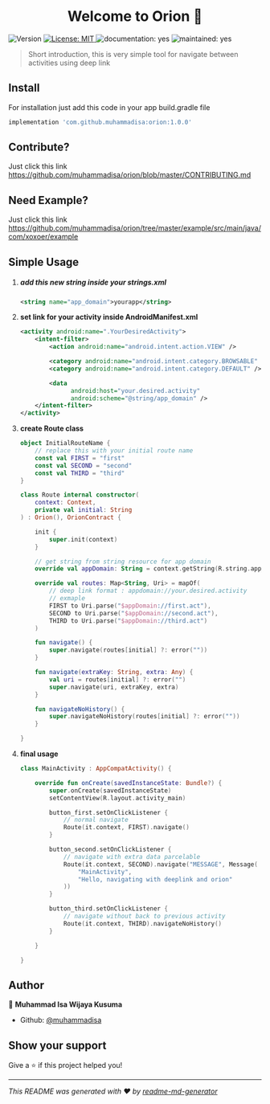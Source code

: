 

<h1 align="center">Welcome to Orion 👋</h1>
<p>
  <img alt="Version" src="https://img.shields.io/badge/version-1.0.0-blue.svg?cacheSeconds=2592000" />
  <a href="#" target="_blank">
    <img alt="License: MIT" src="https://img.shields.io/badge/License-MIT-yellow.svg" />
  </a>
  <img alt="documentation: yes" src="https://img.shields.io/badge/Documentation-Yes-green.svg" />
  <img alt="maintained: yes" src="https://img.shields.io/badge/Maintained-Yes-green.svg" />
</p>



> Short introduction, this is very simple tool for navigate between activities using deep link

## Install

For installation just add this code in your app build.gradle file

```groovy
implementation 'com.github.muhammadisa:orion:1.0.0'
```

## Contribute?

Just click this link https://github.com/muhammadisa/orion/blob/master/CONTRIBUTING.md

## Need Example?

Just click this link https://github.com/muhammadisa/orion/tree/master/example/src/main/java/com/xoxoer/example

## Simple Usage

1. ##### add this new string inside your strings.xml

   ```xml
   <string name="app_domain">yourapp</string>
   ```

2. **set link for your activity inside AndroidManifest.xml**

   ```xml
   <activity android:name=".YourDesiredActivity">
       <intent-filter>
           <action android:name="android.intent.action.VIEW" />
   
           <category android:name="android.intent.category.BROWSABLE" />
           <category android:name="android.intent.category.DEFAULT" />
   
           <data
                 android:host="your.desired.activity"
                 android:scheme="@string/app_domain" />
       </intent-filter>
   </activity>
   ```

3. **create Route class**

   ```kotlin
   object InitialRouteName {
       // replace this with your initial route name
       const val FIRST = "first"
       const val SECOND = "second"
       const val THIRD = "third"
   }
   
   class Route internal constructor(
       context: Context,
       private val initial: String
   ) : Orion(), OrionContract {
   
       init {
           super.init(context)
       }
   
       // get string from string resource for app domain
       override val appDomain: String = context.getString(R.string.app_domain)
   
       override val routes: Map<String, Uri> = mapOf(
           // deep link format : appdomain://your.desired.activity
           // exmaple
           FIRST to Uri.parse("$appDomain://first.act"),
           SECOND to Uri.parse("$appDomain://second.act"),
           THIRD to Uri.parse("$appDomain://third.act")
       )
   
       fun navigate() {
           super.navigate(routes[initial] ?: error(""))
       }
   
       fun navigate(extraKey: String, extra: Any) {
           val uri = routes[initial] ?: error("")
           super.navigate(uri, extraKey, extra)
       }
   
       fun navigateNoHistory() {
           super.navigateNoHistory(routes[initial] ?: error(""))
       }
   
   }
   ```

4. **final usage**

   ```kotlin
   class MainActivity : AppCompatActivity() {
   
       override fun onCreate(savedInstanceState: Bundle?) {
           super.onCreate(savedInstanceState)
           setContentView(R.layout.activity_main)
   
           button_first.setOnClickListener {
               // normal navigate
               Route(it.context, FIRST).navigate()
           }
   
           button_second.setOnClickListener {
               // navigate with extra data parcelable
               Route(it.context, SECOND).navigate("MESSAGE", Message(
                   "MainActivity",
                   "Hello, navigating with deeplink and orion"
               ))
           }
   
           button_third.setOnClickListener {
               // navigate without back to previous activity
               Route(it.context, THIRD).navigateNoHistory()
           }
   
       }
   
   }
   ```

   

## Author

👤 **Muhammad Isa Wijaya Kusuma**

* Github: [@muhammadisa](https://github.com/muhammadisa)

## Show your support

Give a ⭐️ if this project helped you!

***
_This README was generated with ❤️ by [readme-md-generator](https://github.com/kefranabg/readme-md-generator)_

